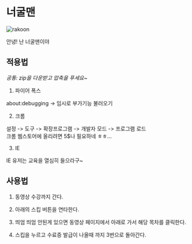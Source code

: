 # 너굴맨

![rakoon](https://iulovers.com/rakoon.jpg)

안녕! 난 너굴맨이야

## 적용법
*공통: zip을 다운받고 압축을 푸세요~*

1. 파이어 폭스

  about:debugging -> 임시로 부가기능 불러오기

2. 크롬

  설정 -> 도구 -> 확장프로그램 -> 개발자 모드 -> 프로그램 로드<br>
  크롬 웹스토어에 올리려면 5$나 필요하네 ㅎㅎ...

3. IE

  IE 유저는 교육을 열심히 들으라구~

## 사용법
1. 동영상 수강까지 간다.

2. 아래의 스킵 버튼을 연타한다.

3. 띄엄 띄엄 안된게 있으면 동영상 페이지에서 아래로 가서 해당 목차를 클릭한다.

4. 스킵을 누르고 수료증 발급이 나올때 까지 3번으로 돌아간다.
